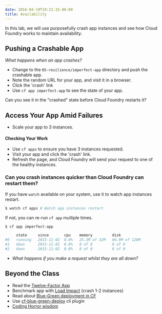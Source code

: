 ```yaml
---
date: 2016-04-19T19:21:15-06:00
title: Availability
---
```


In this lab, we will use purposefully crash app instances and see how Cloud Foundry works to maintain availability.

## Pushing a Crashable App

_What happens when an app crashes?_

* Change to the `05-resilience/imperfect-app` directory and push the crashable app.
* Note the random URL for your app, and visit it in a browser.
* Click the 'crash' link
* Use `cf app imperfect-app` to see the state of your app.

Can you see it in the "crashed" state before Cloud Foundry restarts it?

## Access Your App Amid Failures

* Scale your app to 3 instances.

#### Checking Your Work

* Use `cf apps` to ensure you have 3 instances requested.
* Visit your app and click the 'crash' link.
* Refresh the page, and Cloud Foundry will send your request to one of the healthy instances.

### Can you crash instances quicker than Cloud Foundry can restart them?

If you have `watch` available on your system, use it to watch app instances restart.

```sh
$ watch cf apps # Watch app instances restart
```

If not, you can re-run `cf app` multiple times.

```sh
$ cf app imperfect-app

     state     since       cpu    memory         disk
#0   running   2015-11-02  0.0%   25.3M of 32M   66.9M of 128M
#1   down      2015-11-02  0.0%   0 of 0         0 of 0
#2   down      2015-11-02  0.0%   0 of 0         0 of 0
```

* _What happens if you make a request whilst they are all down?_

## Beyond the Class

  * Read the [Twelve-Factor App](http://12factor.net/)
  * Benchmark app with [Load Impact](https://loadimpact.com/) (crash 1-2 instances)
  * Read about [Blue-Green deployment in CF](http://garage.mybluemix.net/posts/blue-green-deployment/)
  * Use [cf-blue-green-deploy](https://github.com/bluemixgaragelondon/cf-blue-green-deploy) cli plugin
  * [Coding Horror wisdom](http://blog.codinghorror.com/version-1-sucks-but-ship-it-anyway/)
